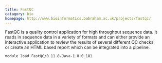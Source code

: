 ```yaml
---
title: FastQC
catagory: bio 
homepage: http://www.bioinformatics.babraham.ac.uk/projects/fastqc/
---
```

FastQC is a quality control application for high throughput sequence data. It reads in sequence data in a variety of formats and can either provide an interactive application to review the results of several different QC checks, or create an HTML based report which can be integrated into a pipeline.
```
module load FastQC/0.11.8-Java-1.8.0_181
```
